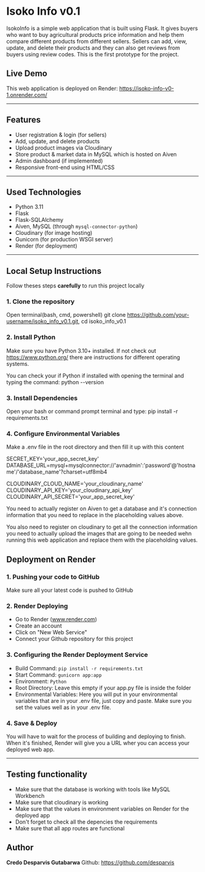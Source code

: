 # Isoko Info v0.1 

IsokoInfo is a simple web application that is built using Flask. It gives buyers who want to buy agricultural products price information and help them compare different products from different sellers. Sellers can add, view, update, and delete their products and they can also get reviews from buyers using review codes. This is the first prototype for the project.

## Live Demo

This web application is deployed on Render: https://isoko-info-v0-1.onrender.com/

---

## Features

- User registration & login (for sellers)
- Add, update, and delete products
- Upload product images via Cloudinary
- Store product & market data in MySQL which is hosted on Aiven
- Admin dashboard (if implemented)
- Responsive front-end using HTML/CSS

---

## Used Technologies

- Python 3.11
- Flask
- Flask-SQLAlchemy
- Aiven, MySQL (through `mysql-connector-python`)
- Cloudinary (for image hosting)
- Gunicorn (for production WSGI server)
- Render (for deployment)

---

## Local Setup Instructions

Follow theses steps **carefully** to run this project locally

### 1. Clone the repository

Open terminal(bash, cmd, powershell)
git clone https://github.com/your-username/isoko_info_v0.1.git,
cd isoko_info_v0.1

### 2. Install Python

Make sure you have Python 3.10+ installed. If not check out https://www.python.org/ there are instructions for different operating systems.

You can check your if Python if installed with opening the terminal and typing the command:
python --version

### 3. Install Dependencies

Open your bash or command prompt terminal and type:
pip install -r requirements.txt

### 4. Configure Environmental Variables

Make a .env file in the root directory and then fill it up with this content

SECRET_KEY='your_app_secret_key'
DATABASE_URL=mysql+mysqlconnector://'avnadmin':'password'@'hostname'/'database_name'?charset=utf8mb4

CLOUDINARY_CLOUD_NAME='your_cloudinary_name'
CLOUDINARY_API_KEY='your_cloudinary_api_key'
CLOUDINARY_API_SECRET='your_app_secret_key'

You need to actually register on Aiven to get a database and it's connection information that you need to replace in the placeholding values above.

You also need to register on cloudinary to get all the connection information you need to actually upload the images that are going to be needed wehn running this web application and replace them with the placeholding values.

## Deployment on Render

### 1. Pushing your code to GitHub

Make sure all your latest code is pushed to GitHub

### 2. Render Deploying

- Go to Render (www.render.com)
- Create an account
- Click on "New Web Service"
- Connect your Github repository for this project

### 3. Configuring the Render Deployment Service

- Build Command: `pip install -r requirements.txt`
- Start Command: `gunicorn app:app`
- Environment: `Python`
- Root Directory: Leave this empty if your app.py file is inside the folder
- Environmental Variables: Here you will put in your environmental variables that are in your .env file, just copy and paste. Make sure you set the values well as in your .env file.

### 4. Save & Deploy

You will have to wait for the process of building and deploying to finish. When it's finished, Render will give you a URL wher you can access your deployed web app.

---

## Testing functionality

- Make sure that the database is working with tools like MySQL Workbench
- Make sure that cloudinary is working
- Make sure that the values in environment variables on Render for the deployed app
- Don't forget to check all the depencies the requirements
- Make sure that all app routes are functional

## Author

**Credo Desparvis Gutabarwa**
Github: https://github.com/desparvis

